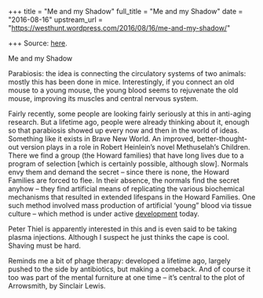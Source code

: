 +++
title = "Me and my Shadow"
full_title = "Me and my Shadow"
date = "2016-08-16"
upstream_url = "https://westhunt.wordpress.com/2016/08/16/me-and-my-shadow/"

+++
Source: [here](https://westhunt.wordpress.com/2016/08/16/me-and-my-shadow/).

Me and my Shadow

Parabiosis: the idea is connecting the circulatory systems of two
animals: mostly this has been done in mice. Interestingly, if you
connect an old mouse to a young mouse, the young blood seems to
rejuvenate the old mouse, improving its muscles and central nervous
system.

Fairly recently, some people are looking fairly seriously at this in
anti-aging research. But a lifetime ago, people were already thinking
about it, enough so that parabiosis showed up every now and then in the
world of ideas. Something like it exists in Brave New World. An
improved, better-thought-out version plays in a role in Robert
Heinlein’s novel Methuselah’s Children. There we find a group (the
Howard families) that have long lives due to a program of selection
\[which is certainly possible, although slow\]. Normals envy them and
demand the secret – since there is none, the Howard Families are forced
to flee. In their absence, the normals find the secret anyhow – they
find artificial means of replicating the various biochemical mechanisms
that resulted in extended lifespans in the Howard Families. One such
method involved mass production of artificial ‘young” blood via tissue
culture – which method is under active
[development](http://www.crm.ed.ac.uk/news/next-step-research-efforts-culture-red-blood-cells-blood-transfusions)
today.

Peter Thiel is apparently interested in this and is even said to be
taking plasma injections. Although I suspect he just thinks the cape is
cool. Shaving must be hard.

Reminds me a bit of phage therapy: developed a lifetime ago, largely
pushed to the side by antibiotics, but making a comeback. And of course
it too was part of the mental furniture at one time – it’s central to
the plot of Arrowsmith, by Sinclair Lewis.

